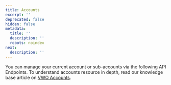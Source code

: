 ```yaml
---
title: Accounts
excerpt: ''
deprecated: false
hidden: false
metadata:
  title: ''
  description: ''
  robots: noindex
next:
  description: ''
---
```

You can manage your current account or sub-accounts via the following API Endpoints. 
To understand accounts resource in depth, read our knowledge base article on [VWO Accounts](https://help.vwo.com/hc/en-us/articles/360019423094-Understanding-VWO-Account-Hierarchy).